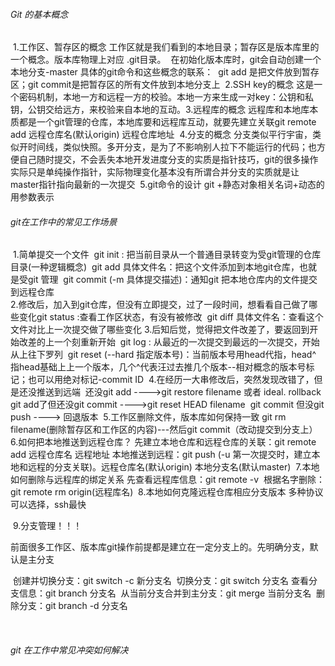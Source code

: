 ###### Git 的基本概念

​		1.工作区、暂存区的概念
​				工作区就是我们看到的本地目录；暂存区是版本库里的一个概念。版本库物理上对应 .git目录。
​				在初始化版本库时，git会自动创建一个本地分支-master
​				具体的git命令和这些概念的联系：
​						git add 是把文件放到暂存区；git commit是把暂存区的所有文件放到本地分支上
​		2.SSH key的概念
​				这是一个密码机制，本地一方和远程一方的校验。本地一方来生成一对key：公钥和私钥，公钥交给远方，来校验来自本地的互动。
​		3.远程库的概念
​			远程库和本地库本质都是一个git管理的仓库，本地库要和远程库互动，就要先建立关联
​			git remote add 远程仓库名(默认origin) 远程仓库地址
​		4.分支的概念
​			分支类似平行宇宙，类似开时间线，类似快照。多开分支，是为了不影响别人拉下不能运行的代码；也方便自己随时提交，不会丢失本地开发进度
​			分支的实质是指针技巧，git的很多操作实际只是单纯操作指针，实际物理变化基本没有
​			所谓合并分支的实质就是让master指针指向最新的一次提交
​		5.git命令的设计
​			git +静态对象相关名词+动态的用参数表示





###### git在工作中的常见工作场景

​		1.简单提交一个文件
​				git init : 把当前目录从一个普通目录转变为受git管理的仓库目录(一种逻辑概念)
​				git add  具体文件名：把这个文件添加到本地git仓库，也就是受git 管理
​				git commit (-m 具体提交描述)：通知git 把本地仓库内的文件提交到远程仓库
​				
​		2.修改后，加入到git仓库，但没有立即提交，过了一段时间，想看看自己做了哪些变化
​				git status :查看工作区状态，有没有被修改
​				git  diff  具体文件名：查看这个文件对比上一次提交做了哪些变化
​		3.后知后觉，觉得把文件改差了，要返回到开始改差的上一个刻重新开始
​				git log : 从最近的一次提交到最远的一次提交，开始从上往下罗列
​				git  reset  (--hard  指定版本号)：当前版本号用head代指，head^ 指head基础上上一个版本，几个^代表汪过去推几个版本--相对概念的版本号标记；也可以用绝对标记-commit ID
​		4.在经历一大串修改后，突然发现改错了，但是还没推送到远端
​			还没git add ---->git restore filename  或者 ideal. rollback
​			git add了但还没git commit ---->git reset HEAD  filename 
​			git commit 但没git push ----> 回退版本
​		5.工作区删除文件，版本库如何保持一致
​			git rm filename(删除暂存区和工作区的内容)---然后git commit（改动提交到分支上）
​		6.如何把本地推送到远程仓库？
​			先建立本地仓库和远程仓库的关联：git remote add 远程仓库名  远程地址
​			本地推送到远程：git push (-u 第一次提交时，建立本地和远程的分支关联)。远程仓库名(默认origin)  本地分支名(默认master)
​			7.本地如何删除与远程库的绑定关系
​			先查看远程库信息：git remote -v
​			根据名字删除：git remote rm  origin(远程库名) 
​			8.本地如何克隆远程仓库相应分支版本
​			多种协议可以选择，ssh最快

​			9.分支管理！！！

​					前面很多工作区、版本库git操作前提都是建立在一定分支上的。先明确分支，默认是主分支

​					创建并切换分支：git switch -c 新分支名
​					切换分支：git switch   分支名
​					查看分支信息：git branch 分支名
​					从当前分支合并到主分支：git  merge 当前分支名
​					删除分支：git branch  -d 分支名

​								

 



###### git 在工作中常见冲突如何解决
